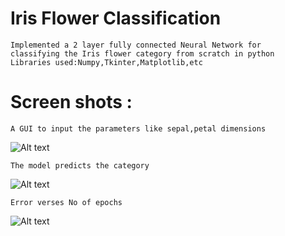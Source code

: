 Iris Flower Classification
=========================
```
Implemented a 2 layer fully connected Neural Network for 
classifying the Iris flower category from scratch in python  
Libraries used:Numpy,Tkinter,Matplotlib,etc
```


Screen shots :
=============================================================
```A GUI to input the parameters like sepal,petal dimensions```

![Alt text](input.png?raw=true "Input")

```The model predicts the category```

![Alt text](output.png?raw=true "Output")

```Error verses No of epochs ```

![Alt text](errorgraph.png?raw=true "error vs epoch")

